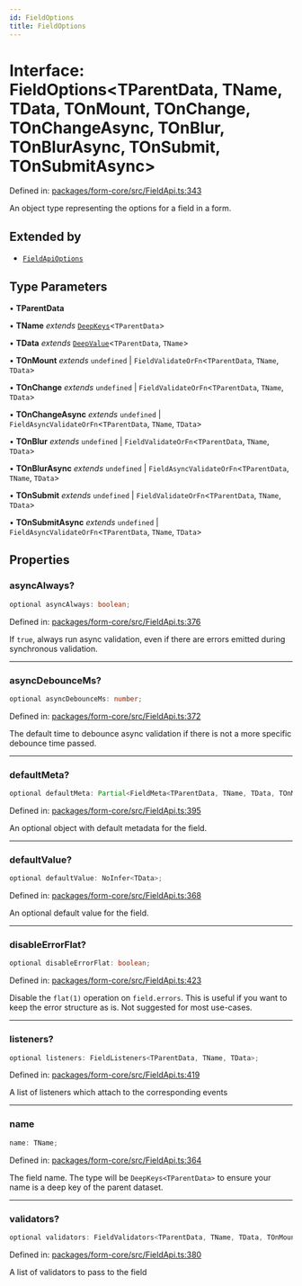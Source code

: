 ```yaml
---
id: FieldOptions
title: FieldOptions
---
```


<!-- DO NOT EDIT: this page is autogenerated from the type comments -->

# Interface: FieldOptions\<TParentData, TName, TData, TOnMount, TOnChange, TOnChangeAsync, TOnBlur, TOnBlurAsync, TOnSubmit, TOnSubmitAsync\>

Defined in: [packages/form-core/src/FieldApi.ts:343](https://github.com/TanStack/form/blob/main/packages/form-core/src/FieldApi.ts#L343)

An object type representing the options for a field in a form.

## Extended by

- [`FieldApiOptions`](fieldapioptions.md)

## Type Parameters

• **TParentData**

• **TName** *extends* [`DeepKeys`](../type-aliases/deepkeys.md)\<`TParentData`\>

• **TData** *extends* [`DeepValue`](../type-aliases/deepvalue.md)\<`TParentData`, `TName`\>

• **TOnMount** *extends* `undefined` \| `FieldValidateOrFn`\<`TParentData`, `TName`, `TData`\>

• **TOnChange** *extends* `undefined` \| `FieldValidateOrFn`\<`TParentData`, `TName`, `TData`\>

• **TOnChangeAsync** *extends* `undefined` \| `FieldAsyncValidateOrFn`\<`TParentData`, `TName`, `TData`\>

• **TOnBlur** *extends* `undefined` \| `FieldValidateOrFn`\<`TParentData`, `TName`, `TData`\>

• **TOnBlurAsync** *extends* `undefined` \| `FieldAsyncValidateOrFn`\<`TParentData`, `TName`, `TData`\>

• **TOnSubmit** *extends* `undefined` \| `FieldValidateOrFn`\<`TParentData`, `TName`, `TData`\>

• **TOnSubmitAsync** *extends* `undefined` \| `FieldAsyncValidateOrFn`\<`TParentData`, `TName`, `TData`\>

## Properties

### asyncAlways?

```ts
optional asyncAlways: boolean;
```

Defined in: [packages/form-core/src/FieldApi.ts:376](https://github.com/TanStack/form/blob/main/packages/form-core/src/FieldApi.ts#L376)

If `true`, always run async validation, even if there are errors emitted during synchronous validation.

***

### asyncDebounceMs?

```ts
optional asyncDebounceMs: number;
```

Defined in: [packages/form-core/src/FieldApi.ts:372](https://github.com/TanStack/form/blob/main/packages/form-core/src/FieldApi.ts#L372)

The default time to debounce async validation if there is not a more specific debounce time passed.

***

### defaultMeta?

```ts
optional defaultMeta: Partial<FieldMeta<TParentData, TName, TData, TOnMount, TOnChange, TOnChangeAsync, TOnBlur, TOnBlurAsync, TOnSubmit, TOnSubmitAsync, any, any, any, any, any, any, any>>;
```

Defined in: [packages/form-core/src/FieldApi.ts:395](https://github.com/TanStack/form/blob/main/packages/form-core/src/FieldApi.ts#L395)

An optional object with default metadata for the field.

***

### defaultValue?

```ts
optional defaultValue: NoInfer<TData>;
```

Defined in: [packages/form-core/src/FieldApi.ts:368](https://github.com/TanStack/form/blob/main/packages/form-core/src/FieldApi.ts#L368)

An optional default value for the field.

***

### disableErrorFlat?

```ts
optional disableErrorFlat: boolean;
```

Defined in: [packages/form-core/src/FieldApi.ts:423](https://github.com/TanStack/form/blob/main/packages/form-core/src/FieldApi.ts#L423)

Disable the `flat(1)` operation on `field.errors`. This is useful if you want to keep the error structure as is. Not suggested for most use-cases.

***

### listeners?

```ts
optional listeners: FieldListeners<TParentData, TName, TData>;
```

Defined in: [packages/form-core/src/FieldApi.ts:419](https://github.com/TanStack/form/blob/main/packages/form-core/src/FieldApi.ts#L419)

A list of listeners which attach to the corresponding events

***

### name

```ts
name: TName;
```

Defined in: [packages/form-core/src/FieldApi.ts:364](https://github.com/TanStack/form/blob/main/packages/form-core/src/FieldApi.ts#L364)

The field name. The type will be `DeepKeys<TParentData>` to ensure your name is a deep key of the parent dataset.

***

### validators?

```ts
optional validators: FieldValidators<TParentData, TName, TData, TOnMount, TOnChange, TOnChangeAsync, TOnBlur, TOnBlurAsync, TOnSubmit, TOnSubmitAsync>;
```

Defined in: [packages/form-core/src/FieldApi.ts:380](https://github.com/TanStack/form/blob/main/packages/form-core/src/FieldApi.ts#L380)

A list of validators to pass to the field
